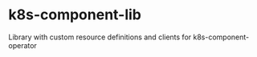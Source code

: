 # k8s-component-lib
Library with custom resource definitions and clients for k8s-component-operator
